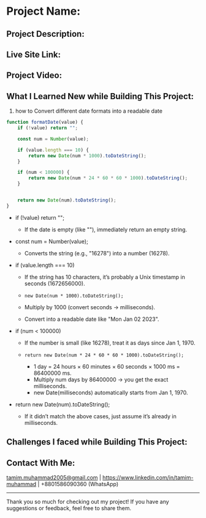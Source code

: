 # Project Name: 

## Project Description:

## Live Site Link:

## Project Video:

## What I Learned New while Building This Project:

1. how to Convert different date formats into a readable date
```js
function formatDate(value) {
    if (!value) return "";

    const num = Number(value);

    if (value.length === 10) {
        return new Date(num * 1000).toDateString();
    }

    if (num < 100000) {
        return new Date(num * 24 * 60 * 60 * 1000).toDateString();
    }


    return new Date(num).toDateString();
}
```
- if (!value) return "";
  - If the date is empty (like ""), immediately return an empty string.

- const num = Number(value);
  - Converts the string (e.g., "16278") into a number (16278).

- if (value.length === 10)
  - If the string has 10 characters, it’s probably a Unix timestamp in seconds (1672656000).

  - ```new Date(num * 1000).toDateString();```
  - Multiply by 1000 (convert seconds → milliseconds).
  - Convert into a readable date like "Mon Jan 02 2023".

- if (num < 100000)
  - If the number is small (like 16278), treat it as days since Jan 1, 1970.
  
  - ```return new Date(num * 24 * 60 * 60 * 1000).toDateString();```  

    - 1 day = 24 hours × 60 minutes × 60 seconds × 1000 ms = 86400000 ms.
    - Multiply num days by 86400000 → you get the exact milliseconds.
    - new Date(milliseconds) automatically starts from Jan 1, 1970.

- return new Date(num).toDateString();
  - If it didn’t match the above cases, just assume it’s already in milliseconds.

## Challenges I faced while Building This Project:

## Contact With Me: 

tamim.muhammad2005@gmail.com | https://www.linkedin.com/in/tamim-muhammad | +8801586090360 (WhatsApp)

---

Thank you so much for checking out my project! If you have any suggestions or feedback, feel free to share them.

